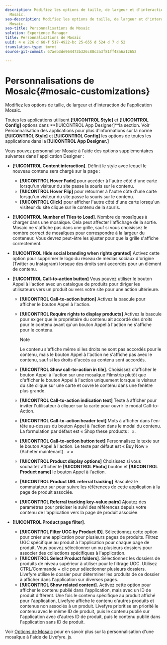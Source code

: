 ```yaml
---
description: Modifiez les options de taille, de largeur et d'interaction de l'application
  Mosaic.
seo-description: Modifiez les options de taille, de largeur et d'interaction de l'application
  Mosaic.
seo-title: Personnalisations de Mosaic
solution: Experience Manager
title: Personnalisations de Mosaic
uuid: 4 e 226 d 68-f 517-4922-bc 25-655 d 524 d 7 d 52
translation-type: tm+mt
source-git-commit: 67aeb3de964473b326c88c3a3f81ff48a6a12652

---
```



# Personnalisations de Mosaic{#mosaic-customizations}

Modifiez les options de taille, de largeur et d'interaction de l'application Mosaic.

Toutes les applications utilisent **[!UICONTROL Style]** et **[!UICONTROL Config]** options dans **[!UICONTROL App Designer]**la section. Voir Personnalisation des applications pour plus d'informations sur la norme **[!UICONTROL Style]** et **[!UICONTROL Config]** les options de toutes les applications dans la **[!UICONTROL App Designer.]**

Vous pouvez personnaliser Mosaic à l'aide des options supplémentaires suivantes dans l'application Designer :

* **[!UICONTROL Content interaction]**. Définit le style avec lequel le nouveau contenu sera chargé sur la page :

   * **[!UICONTROL Hover Fade]** pour accéder à l'autre côté d'une carte lorsqu'un visiteur du site passe la souris sur le contenu.
   * **[!UICONTROL Hover Flip]** pour retourner à l'autre côté d'une carte lorsqu'un visiteur du site passe la souris sur le contenu.
   * **[!UICONTROL Click]** pour afficher l'autre côté d'une carte lorsqu'un visiteur du site clique sur le contenu de la souris.

* **[!UICONTROL Number of Tiles to Load]**. Nombre de mosaïques à charger dans une mosaïque. Cela peut affecter l'affichage de la sortie. Mosaic ne s'affiche pas dans une grille, sauf si vous choisissez le nombre correct de mosaïques pour correspondre à la largeur du conteneur. Vous devrez peut-être les ajuster pour que la grille s'affiche correctement.
* **[!UICONTROL Hide social branding when rights granted]** Activez cette option pour supprimer le logo du réseau de médias sociaux d'origine (Twitter ou Instagram) lorsque des droits sont accordés pour un élément de contenu.

* **[!UICONTROL Call-to-action button]** Vous pouvez utiliser le bouton Appel à l'action avec un catalogue de produits pour diriger les utilisateurs vers un produit ou vers votre site pour une action ultérieure.

   * **[!UICONTROL Call-to-action button]** Activez la bascule pour afficher le bouton Appel à l'action.

   * **[!UICONTROL Require rights to display products]** Activez la bascule pour exiger que le propriétaire du contenu ait accordé des droits pour le contenu avant qu'un bouton Appel à l'action ne s'affiche pour le contenu.

      >[!NOTE]
      >
      >Le contenu s'affiche même si les droits ne sont pas accordés pour le contenu, mais le bouton Appel à l'action ne s'affiche pas avec le contenu, sauf si les droits d'accès au contenu sont accordés.

   * **[!UICONTROL Show call-to-action in tile]**. Choisissez d'afficher le bouton Appel à l'action sur une mosaïque Filmstrip plutôt que d'afficher le bouton Appel à l'action uniquement lorsque le visiteur du site clique sur une carte et ouvre le contenu dans une fenêtre plus grande.
   * **[!UICONTROL Call-to-action indication text]** Texte à afficher pour inviter l'utilisateur à cliquer sur la carte pour ouvrir le modal Call-to-Action.

   * **[!UICONTROL Call-to-action header text]** Mots à afficher dans l'en-tête au-dessus du bouton Appel à l'action dans le modal du contenu. La formulation par défaut est « Shop these products :  ».

   * **[!UICONTROL Call-to-action button text]** Personnalisez le texte sur le bouton Appel à l'action. Le texte par défaut est « Buy Now » (Acheter maintenant).  » »

   * **[!UICONTROL Product display options]** Choisissez si vous souhaitez afficher le **[!UICONTROL Photo]** bouton et **[!UICONTROL Product name]** le bouton Appel à l'action.

   * **[!UICONTROL Product URL referral tracking]** Basculez le commutateur sur pour suivre les références de cette application à la page de produit associée.

   * **[!UICONTROL Referral tracking key-value pairs]** Ajoutez des paramètres pour préciser le suivi des références depuis votre contenu de l'application vers la page de produit associée.

* **[!UICONTROL Product page filter]**.

   * **[!UICONTROL Filter UGC by Product ID]**. Sélectionnez cette option pour créer une application pour plusieurs pages de produits. Filtrez UGC spécifique au produit à l'application pour chaque page de produit. Vous pouvez sélectionner un ou plusieurs dossiers pour associer des collections spécifiques à l'application.
   * **[!UICONTROL Select Product folders]**. Sélectionnez les dossiers de produits de niveau supérieur à utiliser pour le filtrage UGC. Utilisez CTRL/Commande + clic pour sélectionner plusieurs dossiers. Livefyre utilise le dossier pour déterminer les produits de ce dossier à afficher dans l'application sur diverses pages.
   * **[!UICONTROL Show related content]**. Activez cette option pour afficher le contenu publié dans l'application, mais avec un ID de produit différent. Une fois le contenu spécifique au produit affiché pour l'application, Livefyre affiche le contenu d'autres produits et contenus non associés à un produit. Livefyre prioritise en priorité le contenu avec le même ID de produit, puis le contenu publié sur l'application avec d'autres ID de produit, puis le contenu publié dans l'application sans ID de produit.

Voir [Options de Mosaic](/help/implementation/c-getting-started/c-implementation-process/c-using-livefyre.js-to-create-customize-and-use-apps-on-your-site.md) pour en savoir plus sur la personnalisation d'une mosaïque à l'aide de Livefyre. js.
